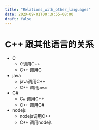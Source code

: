 ```yaml
---
title: "Relations_with_other_languages"
date: 2020-09-01T00:19:55+08:00
draft: false
---
```


# C++ 跟其他语言的关系

* C
  * C调用C++
  * C++ 调用C
* java
  * java调用C++
  * C++ 调用java
* C#
  * C# 调用C++
  * C++ 调用C#
* nodejs
  * nodejs调用C++
  * C++ 调用nodejs

